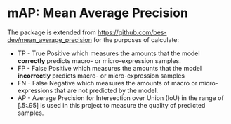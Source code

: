 # mAP: Mean Average Precision

The package is extended from https://github.com/bes-dev/mean_average_precision for the purposes of calculate:

<ul>
  <li> TP - True Positive which measures the amounts that the model <b>correctly</b> predicts macro- or micro-expression samples.  </li>
  <li> FP - False Positive which measures the amounts that the model <b>incorrectly</b> predicts macro- or micro-expression samples  </li>
  <li> FN - False Negative which measures the amounts of macro or micro-expressions that are not predicted by the model.  </li>
  <li> AP - Average Precision for Intersection over Union (IoU) in the range of [.5:.95] is used in this project to measure the quality of predicted samples. </li>
</ul>
